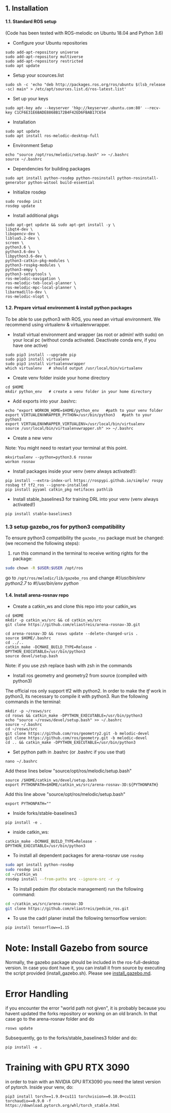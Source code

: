 ## 1. Installation
#### 1.1. Standard ROS setup
(Code has been tested with ROS-melodic on Ubuntu 18.04 and Python 3.6)

* Configure your Ubuntu repositories
```
sudo add-apt-repository universe
sudo add-apt-repository multiverse
sudo add-apt-repository restricted
sudo apt update
```

* Setup your scources.list
```
sudo sh -c 'echo "deb http://packages.ros.org/ros/ubuntu $(lsb_release -sc) main" > /etc/apt/sources.list.d/ros-latest.list'
```

*	Set up your keys
```
sudo apt-key adv --keyserver 'hkp://keyserver.ubuntu.com:80' --recv-key C1CF6E31E6BADE8868B172B4F42ED6FBAB17C654
```

*	Installation
```
sudo apt update
sudo apt install ros-melodic-desktop-full
```

* Environment Setup
```
echo "source /opt/ros/melodic/setup.bash" >> ~/.bashrc
source ~/.bashrc
```

*	Dependencies for building packages
```
sudo apt install python-rosdep python-rosinstall python-rosinstall-generator python-wstool build-essential
```

* Initialize rosdep
```
sudo rosdep init
rosdep update
```

* Install additional pkgs 
```
sudo apt-get update && sudo apt-get install -y \
libqt4-dev \
libopencv-dev \
liblua5.2-dev \
screen \
python3.6 \
python3.6-dev \
libpython3.6-dev \
python3-catkin-pkg-modules \
python3-rospkg-modules \
python3-empy \
python3-setuptools \
ros-melodic-navigation \
ros-melodic-teb-local-planner \
ros-melodic-mpc-local-planner \
libarmadillo-dev \
ros-melodic-nlopt \
```

#### 1.2. Prepare virtual environment & install python packages
To be able to use python3 with ROS, you need an virtual environment. We recommend using virtualenv & virtualenvwrapper. 

* Install virtual environment and wrapper (as root or admin! with sudo) on your local pc (without conda activated. Deactivate conda env, if you have one active)
```
sudo pip3 install --upgrade pip
sudo pip3 install virtualenv
sudo pip3 install virtualenvwrapper
which virtualenv   # should output /usr/local/bin/virtualenv  
```

* Create venv folder inside your home directory
```
cd $HOME
mkdir python_env   # create a venv folder in your home directory 
```

* Add exports into your .bashrc:
```
echo "export WORKON_HOME=$HOME/python_env   #path to your venv folder
export VIRTUALENVWRAPPER_PYTHON=/usr/bin/python3   #path to your python3 
export VIRTUALENVWRAPPER_VIRTUALENV=/usr/local/bin/virtualenv
source /usr/local/bin/virtualenvwrapper.sh" >> ~/.bashrc
```

* Create a new venv

Note: You might need to restart your terminal at this point.
```
mkvirtualenv --python=python3.6 rosnav
workon rosnav
```

* Install packages inside your venv (venv always activated!):
```
pip install --extra-index-url https://rospypi.github.io/simple/ rospy rosbag tf tf2_ros --ignore-installed
pip install pyyaml catkin_pkg netifaces pathlib
```     

* Install stable_baselines3 for training DRL into your venv (venv always activated!)
```
pip install stable-baselines3
```

### 1.3 setup gazebo_ros for python3 compatibility
To ensure python3 compatibility the `gazebo_ros` package must be changed: (we recomend the following steps):
1. run this command in the terminal to receive writing rights for the package:
```bash
sudo chown -R $USER:$USER /opt/ros
```
go to `/opt/ros/melodic/lib/gazebo_ros` and change *#!/usr/bin/env python2.7*  to  *#!/usr/bin/env python*

#### 1.4. Install arena-rosnav repo
* Create a catkin_ws and clone this repo into your catkin_ws 
````
cd $HOME
mkdir -p catkin_ws/src && cd catkin_ws/src
git clone https://github.com/eliastreis/arena-rosnav-3D.git

cd arena-rosnav-3D && rosws update --delete-changed-uris .
source $HOME/.bashrc
cd ../.. 
catkin_make -DCMAKE_BUILD_TYPE=Release -DPYTHON_EXECUTABLE=/usr/bin/python3
source devel/setup.bash
````
Note: if you use zsh replace bash with zsh in the commands

  * Install ros geometry and geometry2 from source (compiled with python3) 

The official ros only support tf2 with python2. In order to make the *tf* work in python3, its necessary to compile it with python3. Run the following commands in the terminal:
```
mkdir -p ~/rosws/src
cd rosws && catkin_make -DPYTHON_EXECUTABLE=/usr/bin/python3
echo "source ~/rosws/devel/setup.bash" >> ~/.bashrc
source ~/.bashrc
cd ~/rosws/src
git clone https://github.com/ros/geometry2.git -b melodic-devel
git clone https://github.com/ros/geometry.git -b melodic-devel
cd .. && catkin_make -DPYTHON_EXECUTABLE=/usr/bin/python3
```

* Set python path in .bashrc (or .bashrc if you use that)
```
nano ~/.bashrc
```
Add these lines below "source/opt/ros/melodic/setup.bash"
```
source /$HOME/catkin_ws/devel/setup.bash
export PYTHONPATH=$HOME/catkin_ws/src/arena-rosnav-3D:${PYTHONPATH}
```
Add this line above "source/opt/ros/melodic/setup.bash"
```
export PYTHONPATH=""
```

* Inside forks/stable-baselines3
```
pip install -e .

```
* inside catkin_ws:
```
catkin_make -DCMAKE_BUILD_TYPE=Release -DPYTHON_EXECUTABLE=/usr/bin/python3
```


* To install all dependent packages for arena-rosnav use `rosdep`
```bash
sudo apt install python-rosdep
sudo rosdep init
cd ~/catkin_ws
rosdep install --from-paths src --ignore-src -r -y
```

* To install pedsim (for obstacle management) run the following command: 
```bash
cd ~/catkin_ws/src/arena-rosnav-3D
git clone https://github.com/eliastreis/pedsim_ros.git
```
* To use the cadrl planer install the following ternsorflow version:
```bash
pip install tensorflow==1.15
```  

# Note: Install Gazebo from source
Normally, the gazebo package should be included in the ros-full-desktop version. In case you dont have it, you can install it from source by executing the script provided (install_gazebo.sh). Please see [install_gazebo.md](docs/install_gazebo.md). 

# Error Handling 
if you encounter the error "world path not given", it is probably because you havent updated the forks repository or working on an old branch.
In that case go to the arena-rosnav folder and do
```
rosws update
```
Subsequently, go to the forks/stable_baselines3 folder and do:
```
pip install -e .
```

# Training with GPU RTX 3090
in order to train with an NVIDIA GPU RTX3090 you need the latest version of pytorch. Inside your venv, do:
```
pip3 install torch==1.9.0+cu111 torchvision==0.10.0+cu111 torchaudio==0.9.0 -f https://download.pytorch.org/whl/torch_stable.html
```

